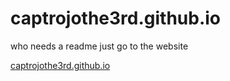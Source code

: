 # captrojothe3rd.github.io

who needs a readme
just go to the website

[captrojothe3rd.github.io](https://captrojothe3rd.github.io)
